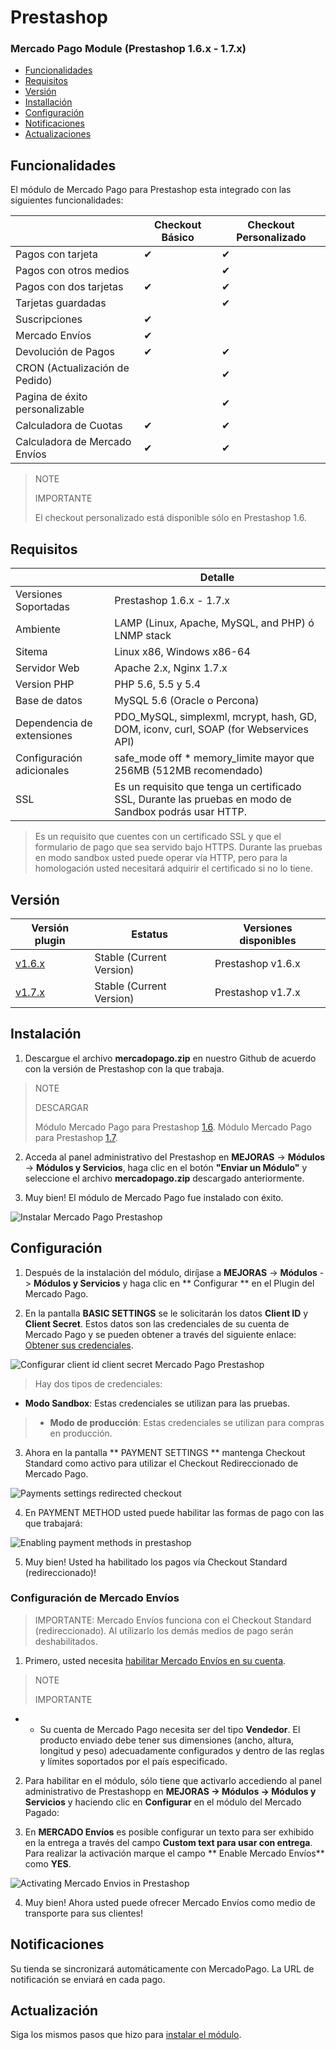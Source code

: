 # Prestashop


### Mercado Pago Module (Prestashop 1.6.x - 1.7.x)

* [Funcionalidades](#bookmark_Funcionalidades)
* [Requisitos](#bookmark_Requisitos)
* [Versión](#bookmark_Versión)
* [Installación](#bookmark_Instalación)
* [Configuración](#bookmark_Configuración)
* [Notificaciones](#bookmark_Notificaciones)
* [Actualizaciones](#bookmark_Actualizaciones)

## Funcionalidades

El módulo de Mercado Pago para Prestashop esta integrado con las siguientes funcionalidades:


|                                	| Checkout Básico 	| Checkout Personalizado 	|
|--------------------------------	|-----------------	|------------------------	|
| Pagos con tarjeta              	| ✔               	| ✔                      	|
| Pagos con otros medios         	|                 	| ✔                      	|
| Pagos con dos tarjetas         	| ✔               	| ✔                      	|
| Tarjetas guardadas             	|                 	| ✔                      	|
| Suscripciones                  	| ✔               	|                        	|
| Mercado Envíos                  	| ✔               	|                        	|
| Devolución de Pagos            	| ✔               	| ✔                      	|
| CRON (Actualización de Pedido) 	|                 	| ✔                      	|
| Pagina de éxito personalizable 	|                 	| ✔                      	|
| Calculadora de Cuotas          	| ✔               	| ✔                      	|
| Calculadora de Mercado Envíos     | ✔               	| ✔                      	|

> NOTE
>
> IMPORTANTE
>
> El checkout personalizado está disponible sólo en Prestashop 1.6.

## Requisitos

|                            | Detalle                                                                                        |
|----------------------------|------------------------------------------------------------------------------------------------|
| Versiones Soportadas       | Prestashop 1.6.x - 1.7.x                                                                       |
| Ambiente                   | LAMP (Linux, Apache, MySQL, and PHP) ó LNMP stack                                              |
| Sitema                     | Linux x86, Windows x86-64                                                                      |
| Servidor Web               | Apache 2.x,  Nginx 1.7.x                                                                       |
| Version PHP                | PHP 5.6, 5.5 y 5.4                                                                             |
| Base de datos              | MySQL 5.6 (Oracle o Percona)                                                                  |
| Dependencia de extensiones | PDO_MySQL, simplexml, mcrypt, hash, GD, DOM, iconv, curl, SOAP (for Webservices API)           |
| Configuración adicionales  | safe_mode off * memory_limite mayor que 256MB (512MB recomendado)                              |
| SSL                        | Es un requisito que tenga un certificado SSL, Durante las pruebas en modo de Sandbox podrás usar HTTP.|

>Es un requisito que cuentes con un certificado SSL y que el formulario de pago que sea servido bajo HTTPS. Durante las pruebas en modo sandbox usted puede operar vía HTTP, pero para la homologación usted necesitará adquirir el certificado si no lo tiene.

## Versión

| Versión plugin                                               | Estatus                   | Versiones disponibles |
|-------------------------------------------------------------|--------------------------|---------------------|
| [v1.6.x](https://github.com/mercadopago/cart-prestashop-6/) | Stable (Current Version) | Prestashop v1.6.x   |
| [v1.7.x](https://github.com/mercadopago/cart-prestashop-7/) | Stable (Current Version) | Prestashop v1.7.x   |

## Instalación

1. Descargue el archivo **mercadopago.zip** en nuestro Github de acuerdo con la versión de Prestashop con la que trabaja.

> NOTE
>
> DESCARGAR
>
> Módulo Mercado Pago para Prestashop [1.6](https://github.com/mercadopago/cart-prestashop-6/blob/master/mercadopago.zip).
> Módulo Mercado Pago para Prestashop [1.7](https://github.com/mercadopago/cart-prestashop-7/blob/master/mercadopago.zip).

2. Acceda al panel administrativo del Prestashop en **MEJORAS** -> **Módulos** -> **Módulos y Servicios**, haga clic en el botón **"Enviar un Módulo"** y seleccione el archivo **mercadopago.zip** descargado anteriormente.

3. Muy bien! El módulo de Mercado Pago fue instalado con éxito.

![Instalar Mercado Pago Prestashop](/images/prestashop_select_mp_file.gif)


## Configuración

1. Después de la instalación del módulo, diríjase a **MEJORAS** -> **Módulos** -> **Módulos y Servicios** y haga clic en ** Configurar ** en el Plugin del Mercado Pago.

2. En la pantalla **BASIC SETTINGS** se le solicitarán los datos **Client ID** y **Client Secret**. Estos datos son las credenciales de su cuenta de Mercado Pago y se pueden obtener a través del siguiente enlace: [Obtener sus credenciales](https://www.mercadopago.com/mla/account/credentials?type=basic).

![Configurar client id client secret Mercado Pago Prestashop](/images/prestashop_credentials_configuration.gif)

> Hay dos tipos de credenciales:
* **Modo Sandbox**: Estas credenciales se utilizan para las pruebas.
> * **Modo de producción**: Estas credenciales se utilizan para compras en producción.

3. Ahora en la pantalla ** PAYMENT SETTINGS ** mantenga Checkout Standard como activo para utilizar el Checkout Redireccionado de Mercado Pago.

![Payments settings redirected checkout](/images/prestashop_checkout_standard.png)

4. En PAYMENT METHOD usted puede habilitar las formas de pago con las que trabajará:

![Enabling payment methods in prestashop](/images/prestashop_payment_method.png)

5. Muy bien! Usted ha habilitado los pagos vía Checkout Standard (redireccionado)!

### Configuración de Mercado Envíos

> IMPORTANTE: Mercado Envíos funciona con el Checkout Standard (redireccionado). Al utilizarlo los demás medios de pago serán deshabilitados.

1. Primero, usted necesita [habilitar Mercado Envíos en su cuenta](http://shipping.mercadopago.com.ar/optin/doOptin).

> NOTE
>
> IMPORTANTE
>

* * Su cuenta de Mercado Pago necesita ser del tipo **Vendedor**.
El producto enviado debe tener sus dimensiones (ancho, altura, longitud y peso) adecuadamente configurados y dentro de las reglas y límites soportados por el país especificado.

2. Para habilitar en el módulo, sólo tiene que activarlo accediendo al panel administrativo de Prestashopp en **MEJORAS -> Módulos -> Módulos y Servicios** y haciendo clic en **Configurar** en el módulo del Mercado Pagado:

3. En **MERCADO Envíos** es posible configurar un texto para ser exhibido en la entrega a través del campo **Custom text para usar con entrega**. Para realizar la activación marque el campo ** Enable Mercado Envíos** como **YES**.

![Activating Mercado Envios in Prestashop](/images/prestashop_mercado_envios.png)

4. Muy bien! Ahora usted puede ofrecer Mercado Envíos como medio de transporte para sus clientes!


## Notificaciones

Su tienda se sincronizará automáticamente con MercadoPago. La URL de notificación se enviará en cada pago.


## Actualización

Siga los mismos pasos que hizo para [instalar el módulo](#bookmark_Instalación).


